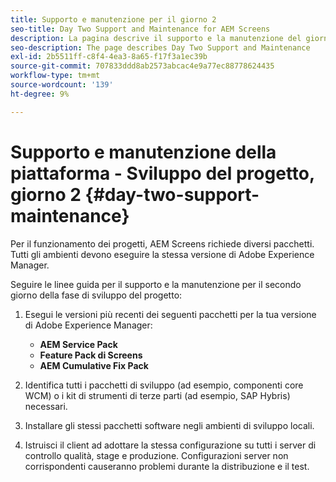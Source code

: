 ```yaml
---
title: Supporto e manutenzione per il giorno 2
seo-title: Day Two Support and Maintenance for AEM Screens
description: La pagina descrive il supporto e la manutenzione del giorno 2
seo-description: The page describes Day Two Support and Maintenance
exl-id: 2b5511ff-c8f4-4ea3-8a65-f17f3a1ec39b
source-git-commit: 707833ddd8ab2573abcac4e9a77ec88778624435
workflow-type: tm+mt
source-wordcount: '139'
ht-degree: 9%

---
```


# Supporto e manutenzione della piattaforma - Sviluppo del progetto, giorno 2 {#day-two-support-maintenance}

Per il funzionamento dei progetti, AEM Screens richiede diversi pacchetti. Tutti gli ambienti devono eseguire la stessa versione di Adobe Experience Manager.

Seguire le linee guida per il supporto e la manutenzione per il secondo giorno della fase di sviluppo del progetto:

1. Esegui le versioni più recenti dei seguenti pacchetti per la tua versione di Adobe Experience Manager:

   * **AEM Service Pack**
   * **Feature Pack di Screens**
   * **AEM Cumulative Fix Pack**

1. Identifica tutti i pacchetti di sviluppo (ad esempio, componenti core WCM) o i kit di strumenti di terze parti (ad esempio, SAP Hybris) necessari.

1. Installare gli stessi pacchetti software negli ambienti di sviluppo locali.

1. Istruisci il client ad adottare la stessa configurazione su tutti i server di controllo qualità, stage e produzione. Configurazioni server non corrispondenti causeranno problemi durante la distribuzione e il test.
